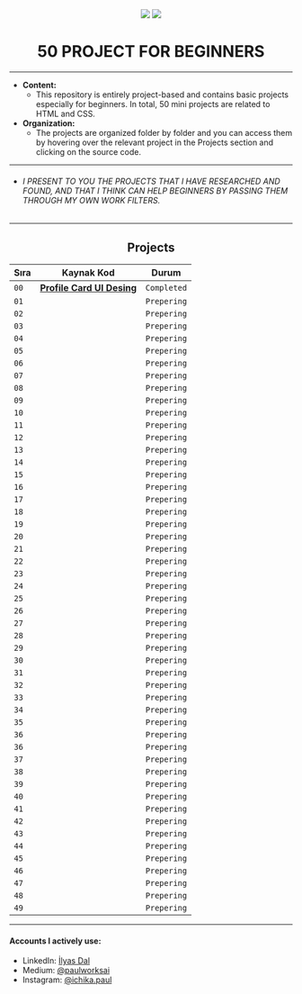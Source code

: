 <div align= "center">
<img  src="https://skillicons.dev/icons?i=html" /> <img  src="https://skillicons.dev/icons?i=css" /> 
<h1>50 PROJECT FOR BEGINNERS </h1>
</div>

<hr/>

- <b> Content: </b>
  - This repository is entirely project-based and contains basic projects especially for beginners. In total, 50 mini projects are related to HTML and CSS.
- <b> Organization: </b>
  - The projects are organized folder by folder and you can access them by hovering over the relevant project in the Projects section and clicking on the source code.

<hr/>

- ###### I PRESENT TO YOU THE PROJECTS THAT I HAVE RESEARCHED AND FOUND, AND THAT I THINK CAN HELP BEGINNERS BY PASSING THEM THROUGH MY OWN WORK FILTERS.

<hr/>

<h2 align="center"> Projects </h2>

| Sıra | Kaynak Kod                     | Durum       |
| ---- | ------------------------------ | ----------- |
| `00` | **[Profile Card UI Desing](https://github.com/ichikapaull/HTML-CSS-projects-for-beginners/tree/main/Profile%20Card%20UI%20Desing)** | `Completed` |
| `01` | **[]()**                       | `Prepering` |
| `02` | **[]()**                       | `Prepering` |
| `03` | **[]()**                       | `Prepering` |
| `04` | **[]()**                       | `Prepering` |
| `05` | **[]()**                       | `Prepering` |
| `06` | **[]()**                       | `Prepering` |
| `07` | **[]()**                       | `Prepering` |
| `08` | **[]()**                       | `Prepering` |
| `09` | **[]()**                       | `Prepering` |
| `10` | **[]()**                       | `Prepering` |
| `11` | **[]()**                       | `Prepering` |
| `12` | **[]()**                       | `Prepering` |
| `13` | **[]()**                       | `Prepering` |
| `14` | **[]()**                       | `Prepering` |
| `15` | **[]()**                       | `Prepering` |
| `16` | **[]()**                       | `Prepering` |
| `17` | **[]()**                       | `Prepering` |
| `18` | **[]()**                       | `Prepering` |
| `19` | **[]()**                       | `Prepering` |
| `20` | **[]()**                       | `Prepering` |
| `21` | **[]()**                       | `Prepering` |
| `22` | **[]()**                       | `Prepering` |
| `23` | **[]()**                       | `Prepering` |
| `24` | **[]()**                       | `Prepering` |
| `25` | **[]()**                       | `Prepering` |
| `26` | **[]()**                       | `Prepering` |
| `27` | **[]()**                       | `Prepering` |
| `28` | **[]()**                       | `Prepering` |
| `29` | **[]()**                       | `Prepering` |
| `30` | **[]()**                       | `Prepering` |
| `31` | **[]()**                       | `Prepering` |
| `32` | **[]()**                       | `Prepering` |
| `33` | **[]()**                       | `Prepering` |
| `34` | **[]()**                       | `Prepering` |
| `35` | **[]()**                       | `Prepering` |
| `36` | **[]()**                       | `Prepering` |
| `36` | **[]()**                       | `Prepering` |
| `37` | **[]()**                       | `Prepering` |
| `38` | **[]()**                       | `Prepering` |
| `39` | **[]()**                       | `Prepering` |
| `40` | **[]()**                       | `Prepering` |
| `41` | **[]()**                       | `Prepering` |
| `42` | **[]()**                       | `Prepering` |
| `43` | **[]()**                       | `Prepering` |
| `44` | **[]()**                       | `Prepering` |
| `45` | **[]()**                       | `Prepering` |
| `46` | **[]()**                       | `Prepering` |
| `47` | **[]()**                       | `Prepering` |
| `48` | **[]()**                       | `Prepering` |
| `49` | **[]()**                       | `Prepering` |

<hr/>

<h4> Accounts I actively use:</h4>

- LinkedIn: <a href="https://www.linkedin.com/in/ilyas-dal-686b222bb/">İlyas Dal</a>
- Medium: <a href="https://medium.com/@paulworksai">@paulworksai</a>
- Instagram: <a href="https://www.instagram.com/ichika.paul/">@ichika.paul</a>
